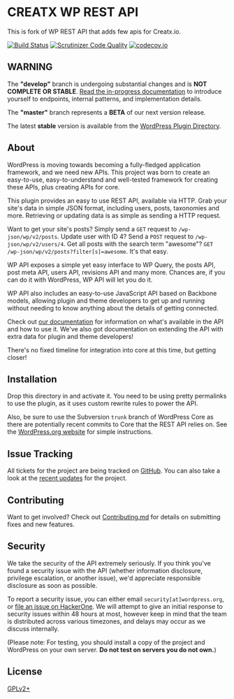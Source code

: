 # CREATX WP REST API  
This is fork of WP REST API that adds few apis for Creatx.io.

[![Build Status](https://travis-ci.org/WP-API/WP-API.svg?branch=develop)](https://travis-ci.org/WP-API/WP-API)
[![Scrutinizer Code Quality](https://scrutinizer-ci.com/g/WP-API/WP-API/badges/quality-score.png?b=develop)](https://scrutinizer-ci.com/g/WP-API/WP-API/?branch=develop)
[![codecov.io](http://codecov.io/github/WP-API/WP-API/coverage.svg?branch=develop)](http://codecov.io/github/WP-API/WP-API?branch=develop)

## WARNING

The **"develop"** branch is undergoing substantial changes and is **NOT COMPLETE OR STABLE**. [Read the in-progress documentation](http://v2.wp-api.org/) to introduce yourself to endpoints, internal patterns, and implementation details.

The **"master"** branch represents a **BETA** of our next version release.

The latest **stable** version is available from the [WordPress Plugin Directory](https://wordpress.org/plugins/rest-api/).

## About

WordPress is moving towards becoming a fully-fledged application framework, and
we need new APIs. This project was born to create an easy-to-use,
easy-to-understand and well-tested framework for creating these APIs, plus
creating APIs for core.

This plugin provides an easy to use REST API, available via HTTP. Grab your
site's data in simple JSON format, including users, posts, taxonomies and more.
Retrieving or updating data is as simple as sending a HTTP request.

Want to get your site's posts? Simply send a `GET` request to `/wp-json/wp/v2/posts`.
Update user with ID 4? Send a `POST` request to `/wp-json/wp/v2/users/4`. Get all
posts with the search term "awesome"? `GET /wp-json/wp/v2/posts?filter[s]=awesome`.
It's that easy.

WP API exposes a simple yet easy interface to WP Query, the posts API, post meta
API, users API, revisions API and many more. Chances are, if you can do it with
WordPress, WP API will let you do it.

WP API also includes an easy-to-use JavaScript API based on Backbone models,
allowing plugin and theme developers to get up and running without needing to
know anything about the details of getting connected.

Check out [our documentation][docs] for information on what's available in the
API and how to use it. We've also got documentation on extending the API with
extra data for plugin and theme developers!

There's no fixed timeline for integration into core at this time, but getting closer!


## Installation

Drop this directory in and activate it. You need to be using pretty permalinks
to use the plugin, as it uses custom rewrite rules to power the API.

Also, be sure to use the Subversion `trunk` branch of WordPress Core as there are potentially recent commits to Core that the REST API relies on. See the [WordPress.org website](https://wordpress.org/download/svn/) for simple instructions.

## Issue Tracking

All tickets for the project are being tracked on [GitHub][]. You can also take a
look at the [recent updates][] for the project.

## Contributing

Want to get involved? Check out [Contributing.md][contributing] for details on submitting fixes and new features.

## Security

We take the security of the API extremely seriously. If you think you've found
a security issue with the API (whether information disclosure, privilege
escalation, or another issue), we'd appreciate responsible disclosure as soon as
possible.

To report a security issue, you can either email `security[at]wordpress.org`, or
[file an issue on HackerOne][hackerone]. We will attempt to give an initial
response to security issues within 48 hours at most, however keep in mind that
the team is distributed across various timezones, and delays may occur as we
discuss internally.

(Please note: For testing, you should install a copy of the project and
WordPress on your own server. **Do not test on servers you do not own.**)

## License

[GPLv2+](http://www.gnu.org/licenses/gpl-2.0.html)

[docs]: http://v2.wp-api.org/
[GitHub]: https://github.com/WP-API/WP-API/issues
[contributing]: CONTRIBUTING.md
[recent updates]: https://make.wordpress.org/core/tag/json-api/
[hackerone]: https://hackerone.com/wp-api
